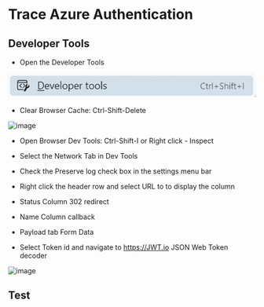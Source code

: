 # Trace Azure Authentication
## Developer Tools

- Open the Developer Tools
  
![Developer Tools](../assets/images/DeveloperTools.jpg)

- Clear Browser Cache: Ctrl-Shift-Delete

![image](https://github.com/user-attachments/assets/e8a890df-7bcf-4267-9e37-1ccba9b1a151)

- Open Browser Dev Tools: Ctrl-Shift-I or Right click - Inspect

- Select the Network Tab in Dev Tools

- Check the Preserve log check box in the settings menu bar

- Right click the header row and select URL to to display the column

- Status Column 302 redirect

- Name Column callback

- Payload tab Form Data

- Select Token id and navigate to https://JWT.io JSON Web Token decoder
	
![image](https://github.com/user-attachments/assets/8d0bc2bf-6f01-464b-9691-570843b111bc)



## Test

